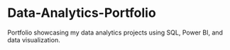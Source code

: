 # Data-Analytics-Portfolio
Portfolio showcasing my data analytics projects using SQL, Power BI, and data visualization.
